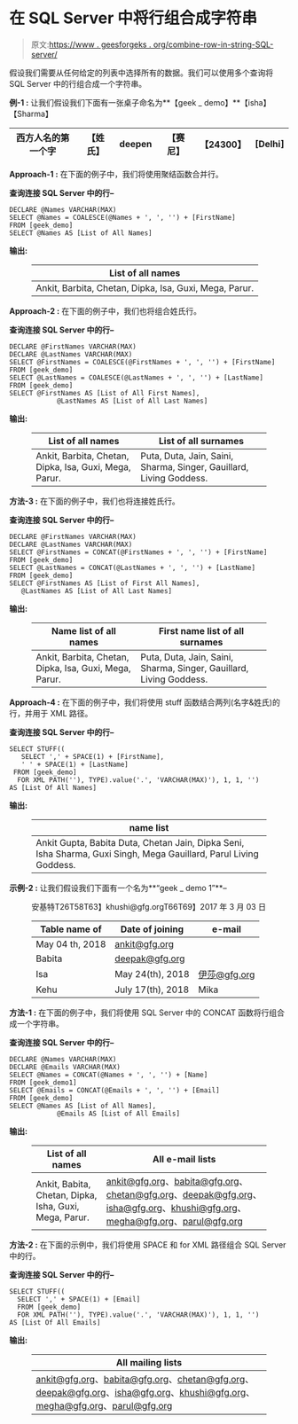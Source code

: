 # 在 SQL Server 中将行组合成字符串

> 原文:[https://www . geesforgeks . org/combine-row-in-string-SQL-server/](https://www.geeksforgeeks.org/combine-rows-into-string-in-sql-server/)

假设我们需要从任何给定的列表中选择所有的数据。我们可以使用多个查询将 SQL Server 中的行组合成一个字符串。

**例-1 :**
让我们假设我们下面有一张桌子命名为**【geek _ demo】**【isha】【Sharma】

| 西方人名的第一个字 | 【姓氏】 | deepen | 【赛尼】 | 【24300】 | [Delhi] |
| --- | --- | --- | --- | --- | --- |

**Approach-1 :**
在下面的例子中，我们将使用聚结函数合并行。

**查询连接 SQL Server 中的行–**

```
DECLARE @Names VARCHAR(MAX)  
SELECT @Names = COALESCE(@Names + ', ', '') + [FirstName] 
FROM [geek_demo]
SELECT @Names AS [List of All Names]
```

**输出:**

<figure class="table">

| List of all names |
| --- |
| Ankit, Barbita, Chetan, Dipka, Isa, Guxi, Mega, Parur. |

</figure>

**Approach-2 :**
在下面的例子中，我们也将组合姓氏行。

**查询连接 SQL Server 中的行–**

```
DECLARE @FirstNames VARCHAR(MAX)
DECLARE @LastNames VARCHAR(MAX)
SELECT @FirstNames = COALESCE(@FirstNames + ', ', '') + [FirstName] 
FROM [geek_demo]   
SELECT @LastNames = COALESCE(@LastNames + ', ', '') + [LastName] 
FROM [geek_demo] 
SELECT @FirstNames AS [List of All First Names],
            @LastNames AS [List of All Last Names]
```

**输出:**

<figure class="table">

| List of all names | List of all surnames |
| --- | --- |
| Ankit, Barbita, Chetan, Dipka, Isa, Guxi, Mega, Parur. | Puta, Duta, Jain, Saini, Sharma, Singer, Gauillard, Living Goddess. |

</figure>

**方法-3 :**
在下面的例子中，我们也将连接姓氏行。

**查询连接 SQL Server 中的行–**

```
DECLARE @FirstNames VARCHAR(MAX)
DECLARE @LastNames VARCHAR(MAX)
SELECT @FirstNames = CONCAT(@FirstNames + ', ', '') + [FirstName] 
FROM [geek_demo]  
SELECT @LastNames = CONCAT(@LastNames + ', ', '') + [LastName] 
FROM [geek_demo]
SELECT @FirstNames AS [List of First All Names],
   @LastNames AS [List of All Last Names]
```

**输出:**

<figure class="table">

| Name list of all names | First name list of all surnames |
| --- | --- |
| Ankit, Barbita, Chetan, Dipka, Isa, Guxi, Mega, Parur. | Puta, Duta, Jain, Saini, Sharma, Singer, Gauillard, Living Goddess. |

</figure>

**Approach-4 :**
在下面的例子中，我们将使用 stuff 函数结合两列(名字&姓氏)的行，并用于 XML 路径。

**查询连接 SQL Server 中的行–**

```
SELECT STUFF((
   SELECT ',' + SPACE(1) + [FirstName],
   ' ' + SPACE(1) + [LastName]
 FROM [geek_demo]
  FOR XML PATH(''), TYPE).value('.', 'VARCHAR(MAX)'), 1, 1, '')
AS [List Of All Names]
```

**输出:**

<figure class="table">

| name list |
| --- |
| Ankit Gupta, Babita Duta, Chetan Jain, Dipka Seni, Isha Sharma, Guxi Singh, Mega Gauillard, Parul Living Goddess. |

</figure>

**示例-2 :**
让我们假设我们下面有一个名为**“geek _ demo 1”**–

<figure class="table">安基特T26T58T63】khushi@gfg.orgT66T69】2017 年 3 月 03 日

| Table name of | Date of joining | e-mail |
| --- | --- | --- |
| May 04 th, 2018 | ankit@gfg.org |
| Babita | deepak@gfg.org |
| Isa | May 24(th), 2018 | 伊莎@gfg.org |
| Kehu | July 17(th), 2018 | Mika |  |

</figure>

**方法-1 :**
在下面的例子中，我们将使用 SQL Server 中的 CONCAT 函数将行组合成一个字符串。

**查询连接 SQL Server 中的行–**

```
DECLARE @Names VARCHAR(MAX)
DECLARE @Emails VARCHAR(MAX)
SELECT @Names = CONCAT(@Names + ', ', '') + [Name] 
FROM [geek_demo1]  
SELECT @Emails = CONCAT(@Emails + ', ', '') + [Email] 
FROM [geek_demo]  
SELECT @Names AS [List of All Names],
            @Emails AS [List of All Emails]
```

**输出:**

<figure class="table">

| List of all names | All e-mail lists |
| --- | --- |
| Ankit, Babita, Chetan, Dipka, Isha, Guxi, Mega, Parur. | ankit@gfg.org、babita@gfg.org、chetan@gfg.org、deepak@gfg.org、isha@gfg.org、khushi@gfg.org、megha@gfg.org、parul@gfg.org |

</figure>

**方法-2 :**
在下面的示例中，我们将使用 SPACE 和 for XML 路径组合 SQL Server 中的行。

**查询连接 SQL Server 中的行–**

```
SELECT STUFF((
  SELECT ',' + SPACE(1) + [Email]
  FROM [geek_demo]
  FOR XML PATH(''), TYPE).value('.', 'VARCHAR(MAX)'), 1, 1, '')
AS [List Of All Emails]
```

**输出:**

<figure class="table">

| All mailing lists |
| --- |
| ankit@gfg.org、babita@gfg.org、chetan@gfg.org、deepak@gfg.org、isha@gfg.org、khushi@gfg.org、megha@gfg.org、parul@gfg.org |

</figure>